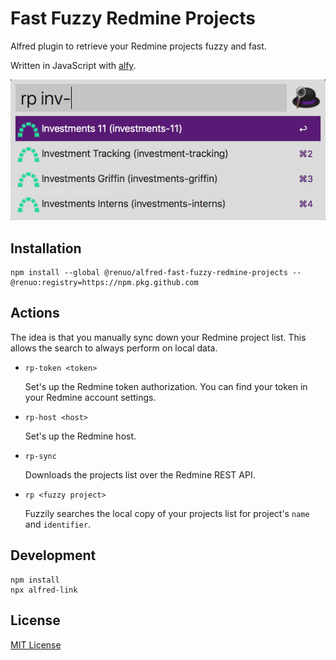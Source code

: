 # Fast Fuzzy Redmine Projects

Alfred plugin to retrieve your Redmine projects fuzzy and fast.

Written in JavaScript with [alfy](https://github.com/sindresorhus/alfy).

![](./docs/screenshot.png)

## Installation

```
npm install --global @renuo/alfred-fast-fuzzy-redmine-projects --@renuo:registry=https://npm.pkg.github.com
```

## Actions

The idea is that you manually sync down your Redmine project list.
This allows the search to always perform on local data.

* `rp-token <token>`
  
  Set's up the Redmine token authorization. You can find your token
  in your Redmine account settings.
* `rp-host <host>`
  
  Set's up the Redmine host.
* `rp-sync`
  
  Downloads the projects list over the Redmine REST API.
* `rp <fuzzy project>`
  
  Fuzzily searches the local copy of your projects list for project's `name` and `identifier`.

## Development

```
npm install
npx alfred-link
```

## License

[MIT License](./LICENSE)
